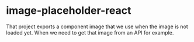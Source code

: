 # image-placeholder-react

That project exports a component image that we use when the image is not loaded yet. When we need to get that image from an API for example.
